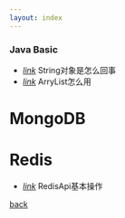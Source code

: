 ```yaml
---
layout: index
---
```


### Java Basic <a name="basic" />
* [_link_](/basic/wtfString)    String对象是怎么回事 
* [_link_](./)  ArryList怎么用

# MongoDB <a name="mongo" /> 

# Redis <a name="redis" />
* [_link_](/redis/redis-base)    RedisApi基本操作 

[back](./)
